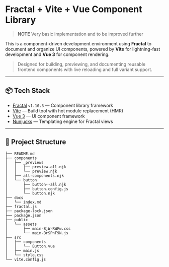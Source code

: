 
# Fractal + Vite + Vue Component Library

> **NOTE** Very basic implementation and to be improved further 

This is a component-driven development environment using **Fractal** to document and organize UI components, powered by **Vite** for lightning-fast development and **Vue 3** for component rendering.

> Designed for building, previewing, and documenting reusable frontend components with live reloading and full variant support.



---

## 📦 Tech Stack

- [Fractal](https://fractal.build/) `v1.10.3` — Component library framework
- [Vite](https://vitejs.dev/) — Build tool with hot module replacement (HMR)
- [Vue 3](https://vuejs.org/) — UI component framework
- [Nunjucks](https://mozilla.github.io/nunjucks/) — Templating engine for Fractal views

---

## 📁 Project Structure
```
├── README.md
├── components
│   ├── _previews
│   │   ├── preview-all.njk
│   │   └── preview.njk
│   ├── all-components.njk
│   └── button
│       ├── button--all.njk
│       ├── button.config.js
│       └── button.njk
├── docs
│   └── index.md
├── fractal.js
├── package-lock.json
├── package.json
├── public
│   └── assets
│       ├── main-BjW-RWFw.css
│       └── main-BrSPnF9N.js
├── src
│   ├── components
│   │   └── Button.vue
│   ├── main.js
│   └── style.css
└── vite.config.js

```
